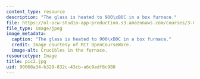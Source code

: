 ```yaml
---
content_type: resource
description: "The glass is heated to 900\xB0C in a box furnace."
file: https://ol-ocw-studio-app-production.s3.amazonaws.com/courses/3-014-materials-laboratory-fall-2006/90068a34b329832c43cba6c9adf8c980_pic2.jpg
file_type: image/jpeg
image_metadata:
  caption: "The glass is heated to 900\xB0C in a box furnace."
  credit: Image courtesy of MIT OpenCourseWare.
  image-alt: Crucibles in the furnace.
resourcetype: Image
title: pic2.jpg
uid: 90068a34-b329-832c-43cb-a6c9adf8c980
---
```

